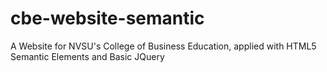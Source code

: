 # cbe-website-semantic
 A Website for NVSU's College of Business Education, applied with HTML5 Semantic Elements and Basic JQuery
